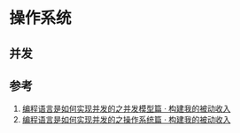 # 操作系统


<!--more-->

## 并发



## 参考

1. [编程语言是如何实现并发的之并发模型篇 · 构建我的被动收入](https://www.bmpi.dev/dev/deep-in-program-language/how-to-implement-concurrency/concurrency-model/)
1. [编程语言是如何实现并发的之操作系统篇 · 构建我的被动收入](https://www.bmpi.dev/dev/deep-in-program-language/how-to-implement-concurrency/os-scheduling/)

